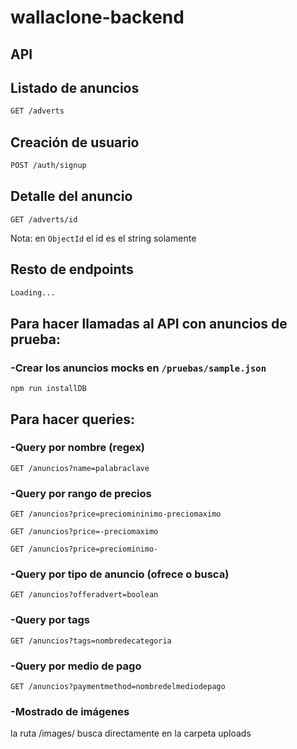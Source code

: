 
# wallaclone-backend


## API

## Listado de anuncios
```sh
GET /adverts 
```
## Creación de usuario
```sh
POST /auth/signup
```
## Detalle del anuncio

    GET /adverts/id

Nota: en `ObjectId` el id es el string solamente

## Resto de endpoints
```sh
Loading...
```

## Para hacer llamadas al API con anuncios de prueba:

### -Crear los anuncios mocks en `/pruebas/sample.json` 

    npm run installDB

## Para hacer queries:    
    
### -Query por nombre (regex)

    GET /anuncios?name=palabraclave
    
### -Query por rango de precios 
    
    GET /anuncios?price=preciomininimo-preciomaximo
  
    GET /anuncios?price=-preciomaximo
    
    GET /anuncios?price=preciominimo-
    
### -Query por tipo de anuncio (ofrece o busca)

    GET /anuncios?offeradvert=boolean

### -Query por tags

    GET /anuncios?tags=nombredecategoria
    
### -Query por medio de pago

    GET /anuncios?paymentmethod=nombredelmediodepago
    
    
### -Mostrado de imágenes

la ruta /images/ busca directamente en la carpeta uploads
